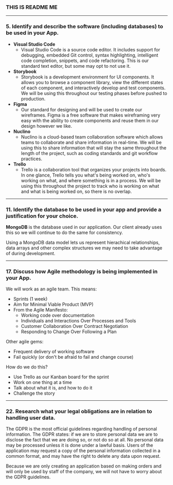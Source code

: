 ### THIS IS README ME ###
---

### 5. Identify and describe the software (including databases) to be used in your App.

* **Visual Studio Code**
  * Visual Studio Code is a source code editor. It includes support for debugging, embedded Git control, syntax highlighting, intelligent code completion, snippets, and code refactoring. This is our standard text editor, but some may opt to not use it.
* **Storybook**
  * Storybook is a development environment for UI components. It allows you to browse a component library, view the different states of each component, and interactively develop and test components. We will be using this throughout our testing phases before pushed to production.
* **Figma**
  * Our standard for designing and will be used to create our wireframes. Figma is a free software that makes wireframing very easy with the ability to create components and reuse them in our design however we like.
* **Nuclino**
  * Nuclino is a cloud-based team collaboration software which allows teams to collaborate and share information in real-time. We will be using this to share information that will stay the same throughout the length of the project, such as coding standards and git workflow practices.
* **Trello**
  * Trello is a collaboration tool that organizes your projects into boards. In one glance, Trello tells you what's being worked on, who's working on what, and where something is in a process. We will be using this throughout the project to track who is working on what and what is being worked on, so there is no overlap.

---

### 11. Identify the database to be used in your app and provide a justification for your choice.

**MongoDB** is the database used in our application. Our client already uses this so we will continue to do the same for consistency.

Using a MongoDB data model lets us represent hierachical relationships, data arrays and other complex structures we may need to take advantage of during development.

---

### 17. Discuss how Agile methodology is being implemented in your App.

We will work as an agile team. This means:
* Sprints (1 week)
* Aim for Minimal Viable Product (MVP)
* From the Agile Manifesto:
  * Working code over documentation 
  * Individuals and Interactions Over Processes and Tools
  * Customer Collaboration Over Contract Negotiation
  * Responding to Change Over Following a Plan

Other agile gems:
* Frequent delivery of working software 
* Fail quickly (or don't be afraid to fail and change course)

How do we do this? 
* Use Trello as our Kanban board for the sprint
* Work on one thing at a time
* Talk about what it is, and how to do it
* Challenge the story

---

### 22. Research what your legal obligations are in relation to handling user data.

The GDPR is the most official guidelines regarding handling of personal information.
The GDPR states: if we are to store personal data we are to disclose the fact that we are doing so, or not do so at all. No personal data may be processed unless it is done under a lawful basis. Users of the application may request a copy of the personal information collected in a common format, and may have the right to delete any data upon request.

Because we are only creating an application based on making orders and will only be used by staff of the company, we will not have to worry about the GDPR guidelines.